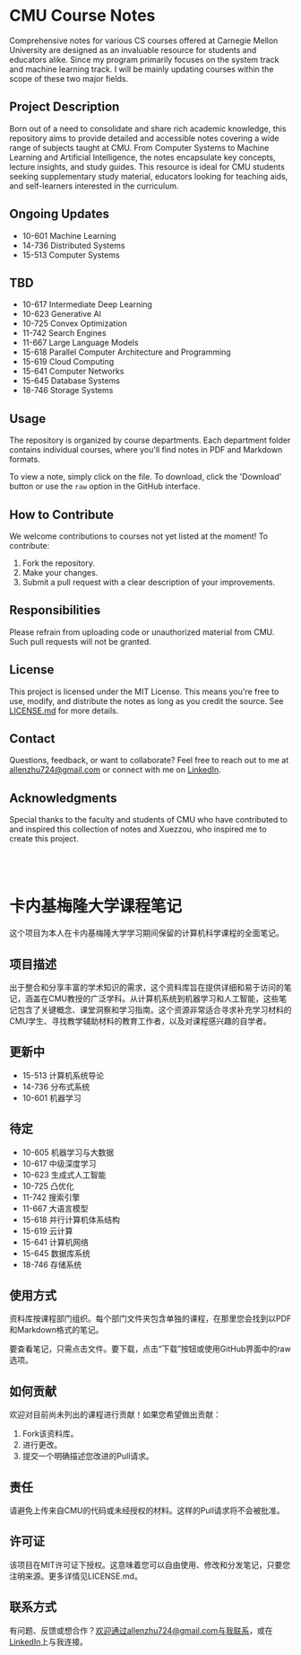 # CMU Course Notes

Comprehensive notes for various CS courses offered at Carnegie Mellon University are designed as an invaluable resource for students and educators alike. Since my program primarily focuses on the system track and machine learning track. I will be mainly updating courses within the scope of these two major fields.

## Project Description

Born out of a need to consolidate and share rich academic knowledge, this repository aims to provide detailed and accessible notes covering a wide range of subjects taught at CMU. From Computer Systems to Machine Learning and Artificial Intelligence, the notes encapsulate key concepts, lecture insights, and study guides. This resource is ideal for CMU students seeking supplementary study material, educators looking for teaching aids, and self-learners interested in the curriculum.

## Ongoing Updates

- 10-601 Machine Learning
- 14-736 Distributed Systems
- 15-513 Computer Systems

## TBD

- 10-617 Intermediate Deep Learning
- 10-623 Generative AI
- 10-725 Convex Optimization
- 11-742 Search Engines
- 11-667 Large Language Models
- 15-618 Parallel Computer Architecture and Programming
- 15-619 Cloud Computing
- 15-641 Computer Networks
- 15-645 Database Systems
- 18-746 Storage Systems

## Usage

The repository is organized by course departments. Each department folder contains individual courses, where you'll find notes in PDF and Markdown formats.

To view a note, simply click on the file. To download, click the 'Download' button or use the `raw` option in the GitHub interface.

## How to Contribute

We welcome contributions to courses not yet listed at the moment! To contribute:
1. Fork the repository.
2. Make your changes.
3. Submit a pull request with a clear description of your improvements.

## Responsibilities

Please refrain from uploading code or unauthorized material from CMU. Such pull requests will not be granted.

## License

This project is licensed under the MIT License. This means you're free to use, modify, and distribute the notes as long as you credit the source. See [LICENSE.md](LINK) for more details.

## Contact

Questions, feedback, or want to collaborate? Feel free to reach out to me at allenzhu724@gmail.com or connect with me on [LinkedIn](https://www.linkedin.com/in/allenjwzhu724/).

## Acknowledgments

Special thanks to the faculty and students of CMU who have contributed to and inspired this collection of notes and Xuezzou, who inspired me to create this project.
<br><br><br><br>
# 卡内基梅隆大学课程笔记

这个项目为本人在卡内基梅隆大学学习期间保留的计算机科学课程的全面笔记。

## 项目描述

出于整合和分享丰富的学术知识的需求，这个资料库旨在提供详细和易于访问的笔记，涵盖在CMU教授的广泛学科。从计算机系统到机器学习和人工智能，这些笔记包含了关键概念、课堂洞察和学习指南。这个资源非常适合寻求补充学习材料的CMU学生、寻找教学辅助材料的教育工作者，以及对课程感兴趣的自学者。

## 更新中

- 15-513 计算机系统导论
- 14-736 分布式系统
- 10-601 机器学习
  
## 待定

- 10-605 机器学习与大数据
- 10-617 中级深度学习
- 10-623 生成式人工智能
- 10-725 凸优化
- 11-742 搜索引擎
- 11-667 大语言模型
- 15-618 并行计算机体系结构
- 15-619 云计算
- 15-641 计算机网络
- 15-645 数据库系统
- 18-746 存储系统
  
## 使用方式

资料库按课程部门组织。每个部门文件夹包含单独的课程，在那里您会找到以PDF和Markdown格式的笔记。

要查看笔记，只需点击文件。要下载，点击“下载”按钮或使用GitHub界面中的raw选项。

## 如何贡献

欢迎对目前尚未列出的课程进行贡献！如果您希望做出贡献：
1. Fork该资料库。
2. 进行更改。
3. 提交一个明确描述您改进的Pull请求。
   
## 责任

请避免上传来自CMU的代码或未经授权的材料。这样的Pull请求将不会被批准。

## 许可证

该项目在MIT许可证下授权。这意味着您可以自由使用、修改和分发笔记，只要您注明来源。更多详情见LICENSE.md。

## 联系方式

有问题、反馈或想合作？欢迎通过allenzhu724@gmail.com与我联系，或在[LinkedIn](https://www.linkedin.com/in/allenjwzhu724/)上与我连接。
